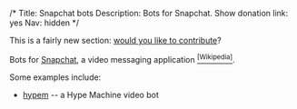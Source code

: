 /*
Title: Snapchat bots
Description: Bots for Snapchat.
Show donation link: yes
Nav: hidden
*/

<!--
![PLACEHOLDER](/content/images/illustrations/taste.jpg){.float-right}
-->

<div class="note">
  <p>
    This is a fairly new section: <a href="https://github.com/botwiki/botwiki.org">would you like to contribute</a>?
  </p>
</div>

Bots for [Snapchat](https://snapchat.com/), a video messaging application [<sup>[Wikipedia]</sup>](https://en.wikipedia.org/wiki/Snapchat).

Some examples include:

- [hypem](/bots/snapchat-bots/hypem) -- a Hype Machine video bot

<!--
Browse [more Snapchat bots](/tag/Snapchatbot), learn [how to make one](/tutorials/Snapchatbots), or [return to the **Bots** page](/bots).
-->